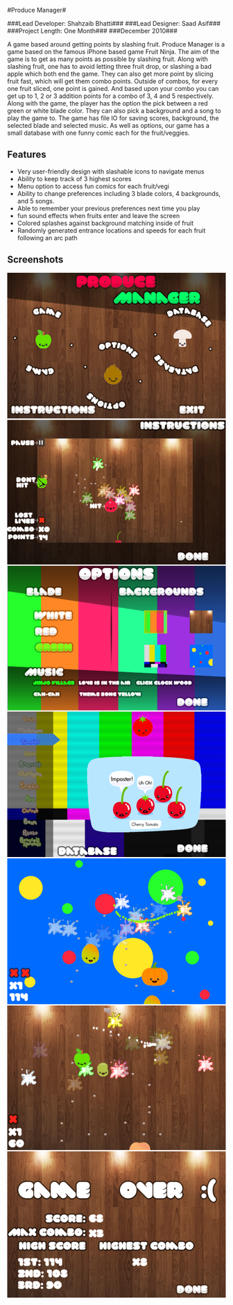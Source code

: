 #Produce Manager#

###Lead Developer: Shahzaib Bhatti###
###Lead Designer: Saad Asif###
###Project Length: One Month###
###December 2010###

A game based around getting points by slashing fruit.
Produce Manager is a game based on the famous iPhone based game Fruit Ninja.
The aim of the game is to get as many points as possible by slashing fruit.
Along with slashing fruit, one has to avoid letting three fruit drop,
or slashing a bad apple which both end the game.
They can also get more point by slicing fruit fast,
which will get them combo points. Outside of combos,
for every one fruit sliced, one point is gained.
And based upon your combo you can get up to 1, 2 or 3 addition points
for a combo of 3, 4 and 5 respectively. Along with the game,
the player has the option the pick between a red green or white blade color.
They can also pick a background and a song to play the game to.
The game has file IO for saving scores, background,
the selected blade and selected music. As well as options,
our game has a small database with one funny comic each for the fruit/veggies.

Features
--------------------------
- Very user-friendly design with slashable icons to navigate menus
- Ability to keep track of 3 highest scores
- Menu option to access fun comics for each fruit/vegi
- Ability to change preferences including 3 blade colors, 4 backgrounds, and 5 songs.
- Able to remember your previous preferences next time you play
- fun sound effects when fruits enter and leave the screen
- Colored splashes against background matching inside of fruit
- Randomly generated entrance locations and speeds for each fruit following an arc path

Screenshots
--------------------------
![Main Menu](/screenshots/screen1.png)
![Instructions](/screenshots/screen2.png)
![Options](/screenshots/screen3.png)
![Database](/screenshots/screen4.png)
![Gameplay 1](/screenshots/screen5.png)
![Gameplay 2](/screenshots/screen6.png)
![Game Over](/screenshots/screen7.png)
